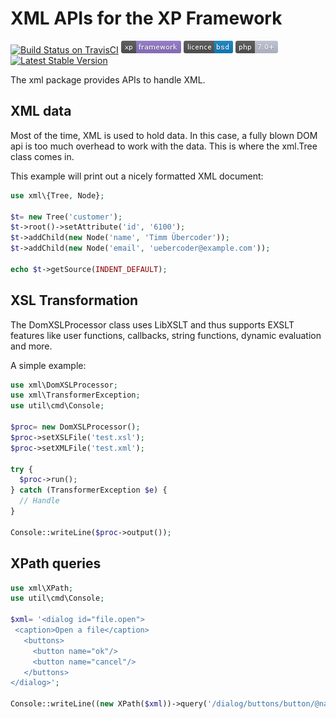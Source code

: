 XML APIs for the XP Framework
=============================

[![Build Status on TravisCI](https://secure.travis-ci.org/xp-framework/xml.svg)](http://travis-ci.org/xp-framework/xml)
[![XP Framework Module](https://raw.githubusercontent.com/xp-framework/web/master/static/xp-framework-badge.png)](https://github.com/xp-framework/core)
[![BSD Licence](https://raw.githubusercontent.com/xp-framework/web/master/static/licence-bsd.png)](https://github.com/xp-framework/core/blob/master/LICENCE.md)
[![Requires PHP 7.0+](https://raw.githubusercontent.com/xp-framework/web/master/static/php-7_0plus.png)](http://php.net/)
[![Latest Stable Version](https://poser.pugx.org/xp-framework/xml/version.png)](https://packagist.org/packages/xp-framework/xml)

The xml package provides APIs to handle XML.

XML data
--------
Most of the time, XML is used to hold data. In this case, a fully blown
DOM api is too much overhead to work with the data. This is where the
xml.Tree class comes in.

This example will print out a nicely formatted XML document:

```php
use xml\{Tree, Node};

$t= new Tree('customer');
$t->root()->setAttribute('id', '6100');
$t->addChild(new Node('name', 'Timm Übercoder'));
$t->addChild(new Node('email', 'uebercoder@example.com'));

echo $t->getSource(INDENT_DEFAULT);
```

XSL Transformation
------------------
The DomXSLProcessor class uses LibXSLT and thus supports EXSLT features
like user functions, callbacks, string functions, dynamic evaluation and
more.

A simple example:

```php
use xml\DomXSLProcessor;
use xml\TransformerException;
use util\cmd\Console;

$proc= new DomXSLProcessor();
$proc->setXSLFile('test.xsl');
$proc->setXMLFile('test.xml');

try {
  $proc->run();
} catch (TransformerException $e) {
  // Handle
}

Console::writeLine($proc->output());
```

XPath queries
-------------

```php
use xml\XPath;
use util\cmd\Console;

$xml= '<dialog id="file.open">
 <caption>Open a file</caption>
   <buttons>
     <button name="ok"/>
     <button name="cancel"/>
   </buttons>
</dialog>';

Console::writeLine((new XPath($xml))->query('/dialog/buttons/button/@name')));
```
